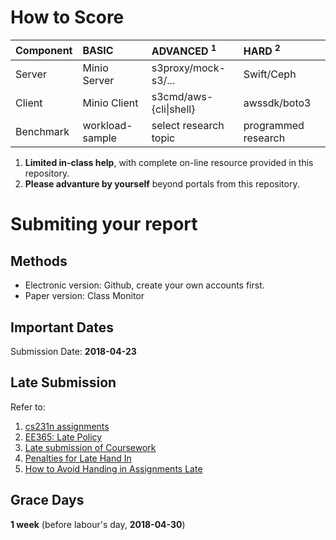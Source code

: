 # How to Score

| Component  | BASIC             | ADVANCED <sup>1</sup>  | HARD <sup>2</sup>   |
| :---       | :---              | :---                   | :---                |
| Server     | Minio Server      | s3proxy/mock-s3/...    | Swift/Ceph          |
| Client     | Minio Client      | s3cmd/aws-{cli\|shell} | awssdk/boto3        |
| Benchmark  | workload-sample   | select research topic  | programmed research |

1. **Limited in-class help**, with complete on-line resource provided in this repository.
2. **Please advanture by yourself** beyond portals from this repository.

# Submiting your report

## Methods

* Electronic version: Github, create your own accounts first.
* Paper version: Class Monitor

## Important Dates

Submission Date: **2018-04-23**

## Late Submission

Refer to:

1. [cs231n assignments](http://vision.stanford.edu/teaching/cs231n/assignments.html)
2. [EE365: Late Policy](https://stanford.edu/class/ee365/late.html)
3. [Late submission of Coursework](https://www2.le.ac.uk/offices/sas2/assessments/late-submission)
4. [Penalties for Late Hand In](http://www.dcs.shef.ac.uk/intranet/teaching/public/assessment/latehandin.html)
5. [How to Avoid Handing in Assignments Late](https://www.wikihow.com/Avoid-Handing-in-Assignments-Late)

## Grace Days

**1 week** (before labour's day, **2018-04-30**)

